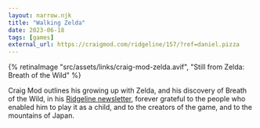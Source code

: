 ```yaml
---
layout: narrow.njk
title: "Walking Zelda"
date: 2023-06-18
tags: [games]
external_url: https://craigmod.com/ridgeline/157/?ref=daniel.pizza
---
```


{% retinaImage "src/assets/links/craig-mod-zelda.avif", "Still from Zelda: Breath of the Wild" %}

Craig Mod outlines his growing up with Zelda, and his discovery of Breath of the Wild, in his [Ridgeline newsletter](https://craigmod.com/ridgeline?ref=daniel.pizza "Craig Mod's Ridgeline"), forever grateful to the people who enabled him to play it as a child, and to the creators of the game, and to the mountains of Japan.

